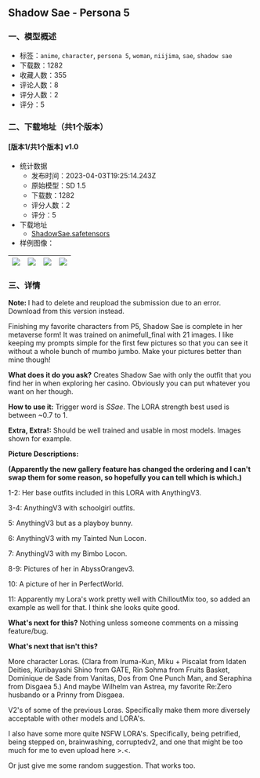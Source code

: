 ## Shadow Sae - Persona 5
### 一、模型概述

- 标签：`anime`, `character`, `persona 5`, `woman`, `niijima`, `sae`, `shadow sae`
- 下载数：1282
- 收藏人数：355
- 评论人数：8
- 评分人数：2
- 评分：5

### 二、下载地址（共1个版本）

#### [版本1/共1个版本] v1.0

- 统计数据
  - 发布时间：2023-04-03T19:25:14.243Z
  - 原始模型：SD 1.5
  - 下载数：1282
  - 评分人数：2
  - 评分：5
- 下载地址
  - [ShadowSae.safetensors](https://civitai.com/api/download/models/34632)
- 样例图像：

| <img src="https://image.civitai.com/xG1nkqKTMzGDvpLrqFT7WA/2f16e902-869e-47f0-290b-ce1c2a9eb900/width=450/395517.jpeg" /> | <img src="https://image.civitai.com/xG1nkqKTMzGDvpLrqFT7WA/0ade5da3-ae97-408b-48ff-18815d5b2d00/width=450/395526.jpeg" /> | <img src="https://image.civitai.com/xG1nkqKTMzGDvpLrqFT7WA/e66054f7-8f9c-4cde-5078-1a424060be00/width=450/395524.jpeg" /> | <img src="https://image.civitai.com/xG1nkqKTMzGDvpLrqFT7WA/54c554fa-97a9-4432-7b62-825da0cdb500/width=450/395525.jpeg" /> |
| ---- | ---- | ---- | ---- |


### 三、详情
<p><strong>Note: </strong>I had to delete and reupload the submission due to an error. Download from this version instead.</p><p>Finishing my favorite characters from P5, Shadow Sae is complete in her metaverse form! It was trained on animefull_final with 21 images. I like keeping my prompts simple for the first few pictures so that you can see it without a whole bunch of mumbo jumbo. Make your pictures better than mine though!</p><p><strong>What does it do you ask?</strong> Creates Shadow Sae with only the outfit that you find her in when exploring her casino. Obviously you can put whatever you want on her though.</p><p><strong>How to use it:</strong> Trigger word is <em>SSae</em>. The LORA strength best used is between ~0.7 to 1.</p><p><strong>Extra, Extra!:</strong> Should be well trained and usable in most models. Images shown for example.</p><p><strong>Picture Descriptions:</strong></p><p><strong>(Apparently the new gallery feature has changed the ordering and I can't swap them for some reason, so hopefully you can tell which is which.)</strong></p><p>1-2: Her base outfits included in this LORA with AnythingV3.</p><p>3-4: AnythingV3 with schoolgirl outfits.</p><p>5: AnythingV3 but as a playboy bunny.</p><p>6: AnythingV3 with my Tainted Nun Locon.</p><p>7: AnythingV3 with my Bimbo Locon.</p><p>8-9: Pictures of her in AbyssOrangev3.</p><p>10: A picture of her in PerfectWorld.</p><p>11: Apparently my Lora's work pretty well with ChilloutMix too, so added an example as well for that.  I think she looks quite good.</p><p><strong>What's next for this?</strong> Nothing unless someone comments on a missing feature/bug.</p><p><strong>What's next that isn't this?</strong></p><p>More character Loras. (Clara from Iruma-Kun, Miku + Piscalat from Idaten Deities, Kuribayashi Shino from GATE, Rin Sohma from Fruits Basket, Dominique de Sade from Vanitas, Dos from One Punch Man, and Seraphina from Disgaea 5.) And maybe Wilhelm van Astrea, my favorite Re:Zero husbando or a Prinny from Disgaea.</p><p>V2's of some of the previous Loras. Specifically make them more diversely acceptable with other models and LORA's.</p><p>I also have some more quite NSFW LORA's. Specifically, being petrified, being stepped on, brainwashing, corruptedv2, and one that might be too much for me to even upload here &gt;.&lt;.</p><p>Or just give me some random suggestion. That works too.</p>